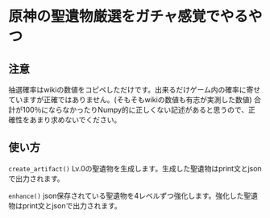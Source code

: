 # 原神の聖遺物厳選をガチャ感覚でやるやつ
## 注意
抽選確率はwikiの数値をコピペしただけです。出来るだけゲーム内の確率に寄せていますが正確ではありません。(そもそもwikiの数値も有志が実測した数値)
合計が100％にならなかったりNumpy的に正しくない記述があると思うので、正確性をあまり求めないでください。

## 使い方
`create_artifact()`
Lv.0の聖遺物を生成します。生成した聖遺物はprint文とjsonで出力されます。

`enhance()`
json保存されている聖遺物を4レベルずつ強化します。強化した聖遺物はprint文とjsonで出力されます。
